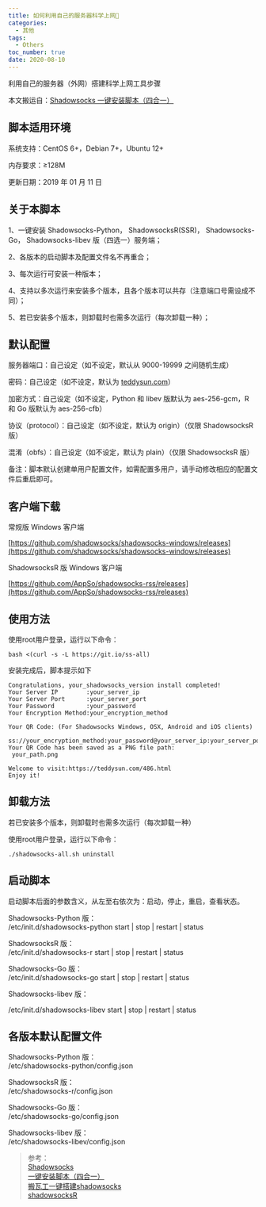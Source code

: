 ```yaml
---
title: 如何利用自己的服务器科学上网🚀
categories:
  - 其他
tags:
  - Others
toc_number: true
date: 2020-08-10
---
```


利用自己的服务器（外网）搭建科学上网工具步骤

本文搬运自：[Shadowsocks 一键安装脚本（四合一）](https://appso.github.io/2018/11/21/Shadowsocks-install/)

## 脚本适用环境

系统支持：CentOS 6+，Debian 7+，Ubuntu 12+

内存要求：≥128M

更新日期：2019 年 01 月 11 日

## 关于本脚本

1、一键安装 Shadowsocks-Python， ShadowsocksR(SSR)， Shadowsocks-Go， Shadowsocks-libev 版（四选一）服务端；

2、各版本的启动脚本及配置文件名不再重合；

3、每次运行可安装一种版本；

4、支持以多次运行来安装多个版本，且各个版本可以共存（注意端口号需设成不同）；

5、若已安装多个版本，则卸载时也需多次运行（每次卸载一种）；

## 默认配置

服务器端口：自己设定（如不设定，默认从 9000-19999 之间随机生成）

密码：自己设定（如不设定，默认为 [teddysun.com](http://teddysun.com)）

加密方式：自己设定（如不设定，Python 和 libev 版默认为 aes-256-gcm，R 和 Go 版默认为 aes-256-cfb）

协议（protocol）：自己设定（如不设定，默认为 origin）（仅限 ShadowsocksR 版）

混淆（obfs）：自己设定（如不设定，默认为 plain）（仅限 ShadowsocksR 版）

备注：脚本默认创建单用户配置文件，如需配置多用户，请手动修改相应的配置文件后重启即可。

## 客户端下载

常规版 Windows 客户端

[https://github.com/shadowsocks/shadowsocks-windows/releases](https://github.com/shadowsocks/shadowsocks-windows/releases)

ShadowsocksR 版 Windows 客户端

[https://github.com/AppSo/shadowsocks-rss/releases](https://github.com/AppSo/shadowsocks-rss/releases)

## 使用方法

使用root用户登录，运行以下命令：

```shell
bash <(curl -s -L https://git.io/ss-all)
```

安装完成后，脚本提示如下

```
Congratulations, your_shadowsocks_version install completed!
Your Server IP        :your_server_ip
Your Server Port      :your_server_port
Your Password         :your_password
Your Encryption Method:your_encryption_method

Your QR Code: (For Shadowsocks Windows, OSX, Android and iOS clients)
 ss://your_encryption_method:your_password@your_server_ip:your_server_port
Your QR Code has been saved as a PNG file path:
 your_path.png

Welcome to visit:https://teddysun.com/486.html
Enjoy it!
```

## 卸载方法

若已安装多个版本，则卸载时也需多次运行（每次卸载一种）

使用root用户登录，运行以下命令：

```shell
./shadowsocks-all.sh uninstall
```

## 启动脚本

启动脚本后面的参数含义，从左至右依次为：启动，停止，重启，查看状态。

Shadowsocks-Python 版：  
/etc/init.d/shadowsocks-python start | stop | restart | status

ShadowsocksR 版：  
/etc/init.d/shadowsocks-r start | stop | restart | status

Shadowsocks-Go 版：  
/etc/init.d/shadowsocks-go start | stop | restart | status

Shadowsocks-libev 版：  

/etc/init.d/shadowsocks-libev start | stop | restart | status

## 各版本默认配置文件

Shadowsocks-Python 版：  
/etc/shadowsocks-python/config.json

ShadowsocksR 版：  
/etc/shadowsocks-r/config.json

Shadowsocks-Go 版：  
/etc/shadowsocks-go/config.json

Shadowsocks-libev 版：  
/etc/shadowsocks-libev/config.json

> 参考：  
> [Shadowsocks  
> 一键安装脚本（四合一）](https://appso.github.io/2018/11/21/Shadowsocks-install/)  
> [搬瓦工一键搭建shadowsocks  
> shadowsocksR](https://github.com/goudanz/ss-fly/wiki/%E6%90%AC%E7%93%A6%E5%B7%A5%E4%B8%80%E9%94%AE%E6%90%AD%E5%BB%BAshadowsocks-shadowsocksR%E5%B9%B6%E5%BC%80%E5%90%AFBBR%E5%8A%A0%E9%80%9F)
